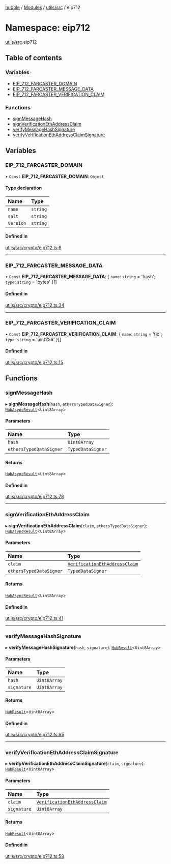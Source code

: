 [hubble](../README.md) / [Modules](../modules.md) / [utils/src](utils_src.md) / eip712

# Namespace: eip712

[utils/src](utils_src.md).eip712

## Table of contents

### Variables

- [EIP\_712\_FARCASTER\_DOMAIN](utils_src.eip712.md#eip_712_farcaster_domain)
- [EIP\_712\_FARCASTER\_MESSAGE\_DATA](utils_src.eip712.md#eip_712_farcaster_message_data)
- [EIP\_712\_FARCASTER\_VERIFICATION\_CLAIM](utils_src.eip712.md#eip_712_farcaster_verification_claim)

### Functions

- [signMessageHash](utils_src.eip712.md#signmessagehash)
- [signVerificationEthAddressClaim](utils_src.eip712.md#signverificationethaddressclaim)
- [verifyMessageHashSignature](utils_src.eip712.md#verifymessagehashsignature)
- [verifyVerificationEthAddressClaimSignature](utils_src.eip712.md#verifyverificationethaddressclaimsignature)

## Variables

### EIP\_712\_FARCASTER\_DOMAIN

• `Const` **EIP\_712\_FARCASTER\_DOMAIN**: `Object`

#### Type declaration

| Name | Type |
| :------ | :------ |
| `name` | `string` |
| `salt` | `string` |
| `version` | `string` |

#### Defined in

[utils/src/crypto/eip712.ts:8](https://github.com/vinliao/hubble/blob/f898740/packages/utils/src/crypto/eip712.ts#L8)

___

### EIP\_712\_FARCASTER\_MESSAGE\_DATA

• `Const` **EIP\_712\_FARCASTER\_MESSAGE\_DATA**: { `name`: `string` = 'hash'; `type`: `string` = 'bytes' }[]

#### Defined in

[utils/src/crypto/eip712.ts:34](https://github.com/vinliao/hubble/blob/f898740/packages/utils/src/crypto/eip712.ts#L34)

___

### EIP\_712\_FARCASTER\_VERIFICATION\_CLAIM

• `Const` **EIP\_712\_FARCASTER\_VERIFICATION\_CLAIM**: { `name`: `string` = 'fid'; `type`: `string` = 'uint256' }[]

#### Defined in

[utils/src/crypto/eip712.ts:15](https://github.com/vinliao/hubble/blob/f898740/packages/utils/src/crypto/eip712.ts#L15)

## Functions

### signMessageHash

▸ **signMessageHash**(`hash`, `ethersTypedDataSigner`): [`HubAsyncResult`](utils_src.md#hubasyncresult)<`Uint8Array`\>

#### Parameters

| Name | Type |
| :------ | :------ |
| `hash` | `Uint8Array` |
| `ethersTypedDataSigner` | `TypedDataSigner` |

#### Returns

[`HubAsyncResult`](utils_src.md#hubasyncresult)<`Uint8Array`\>

#### Defined in

[utils/src/crypto/eip712.ts:78](https://github.com/vinliao/hubble/blob/f898740/packages/utils/src/crypto/eip712.ts#L78)

___

### signVerificationEthAddressClaim

▸ **signVerificationEthAddressClaim**(`claim`, `ethersTypedDataSigner`): [`HubAsyncResult`](utils_src.md#hubasyncresult)<`Uint8Array`\>

#### Parameters

| Name | Type |
| :------ | :------ |
| `claim` | [`VerificationEthAddressClaim`](utils_src.md#verificationethaddressclaim) |
| `ethersTypedDataSigner` | `TypedDataSigner` |

#### Returns

[`HubAsyncResult`](utils_src.md#hubasyncresult)<`Uint8Array`\>

#### Defined in

[utils/src/crypto/eip712.ts:41](https://github.com/vinliao/hubble/blob/f898740/packages/utils/src/crypto/eip712.ts#L41)

___

### verifyMessageHashSignature

▸ **verifyMessageHashSignature**(`hash`, `signature`): [`HubResult`](utils_src.md#hubresult)<`Uint8Array`\>

#### Parameters

| Name | Type |
| :------ | :------ |
| `hash` | `Uint8Array` |
| `signature` | `Uint8Array` |

#### Returns

[`HubResult`](utils_src.md#hubresult)<`Uint8Array`\>

#### Defined in

[utils/src/crypto/eip712.ts:95](https://github.com/vinliao/hubble/blob/f898740/packages/utils/src/crypto/eip712.ts#L95)

___

### verifyVerificationEthAddressClaimSignature

▸ **verifyVerificationEthAddressClaimSignature**(`claim`, `signature`): [`HubResult`](utils_src.md#hubresult)<`Uint8Array`\>

#### Parameters

| Name | Type |
| :------ | :------ |
| `claim` | [`VerificationEthAddressClaim`](utils_src.md#verificationethaddressclaim) |
| `signature` | `Uint8Array` |

#### Returns

[`HubResult`](utils_src.md#hubresult)<`Uint8Array`\>

#### Defined in

[utils/src/crypto/eip712.ts:58](https://github.com/vinliao/hubble/blob/f898740/packages/utils/src/crypto/eip712.ts#L58)
